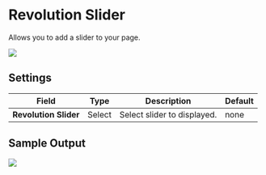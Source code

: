 # Revolution Slider

Allows you to add a slider to your page.

![](http://transvelo.github.io/docs/electro/images/vc-team-member-setting.png)

## Settings

| Field | Type | Description | Default
| -- | -- | -- | -- |
| **Revolution Slider** | Select | Select slider to displayed. | none


## Sample Output

![](http://transvelo.github.io/docs/electro/images/vc-team-member-output.png)
